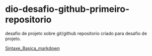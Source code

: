# dio-desafio-github-primeiro-repositorio 
desafio de projeto sobre git/github
repositorio criado para desafio de projeto.

[Sintaxe_Basica_markdown](https://www.markdownguide.org/basic-syntax/)

